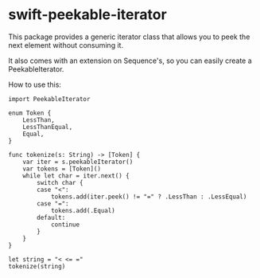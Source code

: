 # swift-peekable-iterator

This package provides a generic iterator class that allows you to peek the next element without consuming it.

It also  comes with an extension on  Sequence's, so you can easily create a PeekableIterator.

How to use this:

    import PeekableIterator

    enum Token {
        LessThan,
        LessThanEqual,
        Equal,
    }

    func tokenize(s: String) -> [Token] {
        var iter = s.peekableIterator()
        var tokens = [Token]()
        while let char = iter.next() {
            switch char {
            case "<":
                tokens.add(iter.peek() != "=" ? .LessThan : .LessEqual)
            case "=":
                tokens.add(.Equal)
            default:
                continue
            }
        }
    }
    
    let string = "< <= ="    
    tokenize(string)
